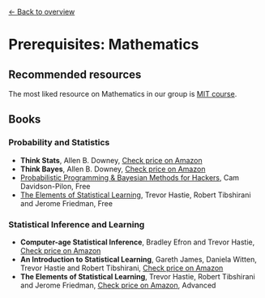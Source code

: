 [← Back to overview](../../../)

# Prerequisites: Mathematics

## Recommended resources
The most liked resource on Mathematics in our group is [MIT course](https://ocw.mit.edu/courses/mathematics/18-657-mathematics-of-machine-learning-fall-2015/lecture-notes/MIT18_657F15_LecNote.pdf).

## Books

### Probability and Statistics
* **Think Stats**, Allen B. Downey, [Check price on Amazon](http://amzn.to/1Jn4JVd)
* **Think Bayes**, Allen B. Downey, [Check price on Amazon](http://amzn.to/1IgUgZW)
* [Probabilistic Programming & Bayesian Methods for Hackers](http://camdavidsonpilon.github.io/Probabilistic-Programming-and-Bayesian-Methods-for-Hackers/), Cam Davidson-Pilon, Free
* [The Elements of Statistical Learning](https://web.stanford.edu/~hastie/Papers/ESLII.pdf),  Trevor Hastie, Robert Tibshirani and Jerome Friedman, Free

### Statistical Inference and Learning
* **Computer-age Statistical Inference**, Bradley Efron and Trevor Hastie, [Check price on Amazon](http://amzn.to/2wnRtQi)
* **An Introduction to Statistical Learning**, Gareth James,‎ Daniela Witten,‎ Trevor Hastie and Robert Tibshirani, [Check price on Amazon](http://amzn.to/1HkaNvu)
* **The Elements of Statistical Learning**, Trevor Hastie,‎ Robert Tibshirani and Jerome Friedman, [Check price on Amazon](http://amzn.to/1GBbVWR), Advanced
